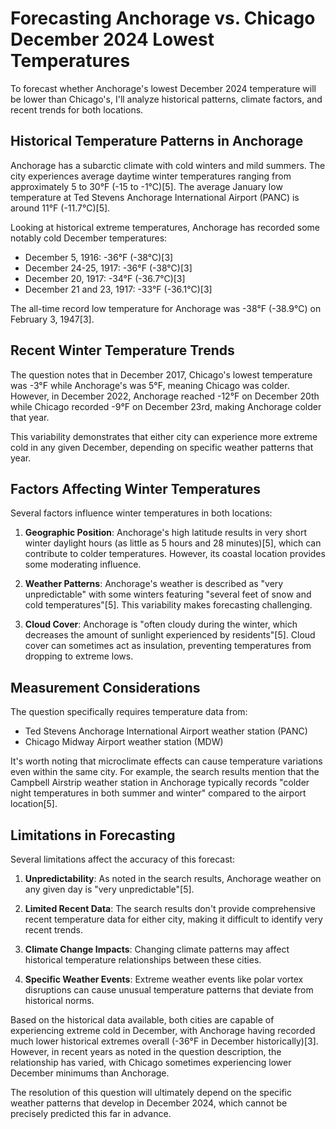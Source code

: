 # Forecasting Anchorage vs. Chicago December 2024 Lowest Temperatures

To forecast whether Anchorage's lowest December 2024 temperature will be lower than Chicago's, I'll analyze historical patterns, climate factors, and recent trends for both locations.

## Historical Temperature Patterns in Anchorage

Anchorage has a subarctic climate with cold winters and mild summers. The city experiences average daytime winter temperatures ranging from approximately 5 to 30°F (-15 to -1°C)[5]. The average January low temperature at Ted Stevens Anchorage International Airport (PANC) is around 11°F (-11.7°C)[5].

Looking at historical extreme temperatures, Anchorage has recorded some notably cold December temperatures:
- December 5, 1916: -36°F (-38°C)[3]
- December 24-25, 1917: -36°F (-38°C)[3]
- December 20, 1917: -34°F (-36.7°C)[3]
- December 21 and 23, 1917: -33°F (-36.1°C)[3]

The all-time record low temperature for Anchorage was -38°F (-38.9°C) on February 3, 1947[3].

## Recent Winter Temperature Trends

The question notes that in December 2017, Chicago's lowest temperature was -3°F while Anchorage's was 5°F, meaning Chicago was colder. However, in December 2022, Anchorage reached -12°F on December 20th while Chicago recorded -9°F on December 23rd, making Anchorage colder that year.

This variability demonstrates that either city can experience more extreme cold in any given December, depending on specific weather patterns that year.

## Factors Affecting Winter Temperatures

Several factors influence winter temperatures in both locations:

1. **Geographic Position**: Anchorage's high latitude results in very short winter daylight hours (as little as 5 hours and 28 minutes)[5], which can contribute to colder temperatures. However, its coastal location provides some moderating influence.

2. **Weather Patterns**: Anchorage's weather is described as "very unpredictable" with some winters featuring "several feet of snow and cold temperatures"[5]. This variability makes forecasting challenging.

3. **Cloud Cover**: Anchorage is "often cloudy during the winter, which decreases the amount of sunlight experienced by residents"[5]. Cloud cover can sometimes act as insulation, preventing temperatures from dropping to extreme lows.

## Measurement Considerations

The question specifically requires temperature data from:
- Ted Stevens Anchorage International Airport weather station (PANC)
- Chicago Midway Airport weather station (MDW)

It's worth noting that microclimate effects can cause temperature variations even within the same city. For example, the search results mention that the Campbell Airstrip weather station in Anchorage typically records "colder night temperatures in both summer and winter" compared to the airport location[5].

## Limitations in Forecasting

Several limitations affect the accuracy of this forecast:

1. **Unpredictability**: As noted in the search results, Anchorage weather on any given day is "very unpredictable"[5].

2. **Limited Recent Data**: The search results don't provide comprehensive recent temperature data for either city, making it difficult to identify very recent trends.

3. **Climate Change Impacts**: Changing climate patterns may affect historical temperature relationships between these cities.

4. **Specific Weather Events**: Extreme weather events like polar vortex disruptions can cause unusual temperature patterns that deviate from historical norms.

Based on the historical data available, both cities are capable of experiencing extreme cold in December, with Anchorage having recorded much lower historical extremes overall (-36°F in December historically)[3]. However, in recent years as noted in the question description, the relationship has varied, with Chicago sometimes experiencing lower December minimums than Anchorage.

The resolution of this question will ultimately depend on the specific weather patterns that develop in December 2024, which cannot be precisely predicted this far in advance.